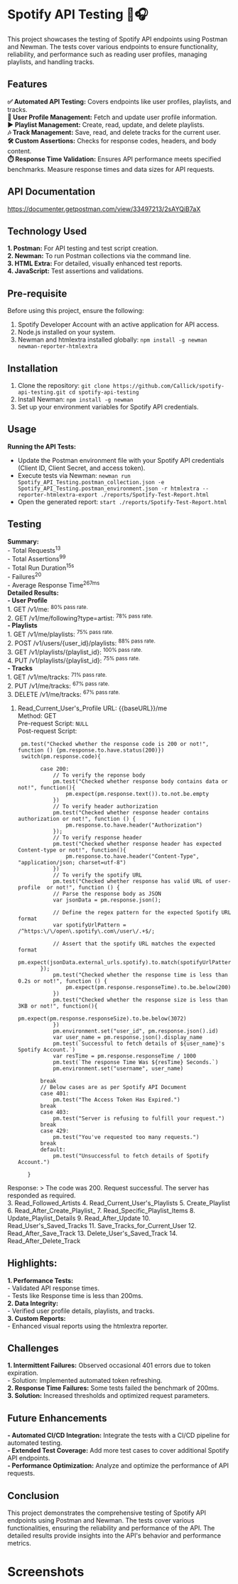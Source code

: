 # Spotify API Testing 🎵🎧
This project showcases the testing of Spotify API endpoints using Postman and Newman. The tests cover various endpoints to ensure functionality, reliability, and performance such as reading user profiles, managing playlists, and handling tracks.
## Features
**✅ Automated API Testing:** Covers endpoints like user profiles, playlists, and tracks. <br>
**👥 User Profile Management:** Fetch and update user profile information. <br>
**▶️ Playlist Management:** Create, read, update, and delete playlists. <br>
**🎶 Track Management:** Save, read, and delete tracks for the current user. <br>
**🛠️ Custom Assertions:** Checks for response codes, headers, and body content. <br>
**⏱️ Response Time Validation:** Ensures API performance meets specified benchmarks. Measure response times and data sizes for API requests.
## API Documentation
https://documenter.getpostman.com/view/33497213/2sAYQiB7aX
## Technology Used
  **1. Postman:** For API testing and test script creation. <br>
  **2. Newman:** To run Postman collections via the command line. <br>
  **3. HTML Extra:** For detailed, visually enhanced test reports. <br>
  **4. JavaScript:** Test assertions and validations. <br>
## Pre-requisite
Before using this project, ensure the following:
  1. Spotify Developer Account with an active application for API access.
  2. Node.js installed on your system.
  3. Newman and htmlextra installed globally:
     `npm install -g newman newman-reporter-htmlextra`
## Installation
 1. Clone the repository:
`git clone https://github.com/Callick/spotify-api-testing.git
cd spotify-api-testing` <br>
 2. Install Newman:
`npm install -g newman` <br>
 3. Set up your environment variables for Spotify API credentials.
## Usage
 **Running the API Tests:**
   - Update the Postman environment file with your Spotify API credentials (Client ID, Client Secret, and access token).
   - Execute tests via Newman:
     `newman run Spotify_API_Testing.postman_collection.json -e Spotify_API_Testing.postman_environment.json -r htmlextra --reporter-htmlextra-export ./reports/Spotify-Test-Report.html`
   - Open the generated report:
     `start ./reports/Spotify-Test-Report.html`
## Testing
  **Summary:** <br>
       - Total Requests<sup>13</sup>  
       - Total Assertions<sup>99</sup>  
       - Total Run Duration<sup>15s</sup>  
       - Failures<sup>20</sup>  
       - Average Response Time<sup>267ms</sup>  
  **Detailed Results:** <br>
       **- User Profile**<br>
           1. GET /v1/me: <sup>80% pass rate.</sup><br>
           2. GET /v1/me/following?type=artist: <sup>78% pass rate.</sup><br>
       **- Playlists** <br>
           1. GET /v1/me/playlists: <sup>75% pass rate.</sup><br>
           2. POST /v1/users/{user_id}/playlists: <sup>88% pass rate.</sup><br>
           3. GET /v1/playlists/{playlist_id}: <sup>100% pass rate.</sup><br>
           4. PUT /v1/playlists/{playlist_id}: <sup>75% pass rate.</sup><br>
       **- Tracks** <br>
           1. GET /v1/me/tracks: <sup>71% pass rate.</sup><br>
           2. PUT /v1/me/tracks: <sup>67% pass rate.</sup><br>
           3. DELETE /v1/me/tracks: <sup>67% pass rate.</sup><br>
1. Read_Current_User's_Profile
   URL: {{baseURL}}/me <br>
   Method: GET<br>
   Pre-request Script: `NULL`  
   Post-request Script:<br>
   ```
    pm.test("Checked whether the response code is 200 or not!", function () {pm.response.to.have.status(200)})
    switch(pm.response.code){

          case 200:
              // To verify the reponse body
              pm.test("Checked whether response body contains data or not!", function(){
                  pm.expect(pm.response.text()).to.not.be.empty
              })
              // To verify header authorization
              pm.test("Checked whether response header contains authorization or not!", function () {
                  pm.response.to.have.header("Authorization")
              });
              // To verify response header
              pm.test("Checked whether response header has expected Content-type or not!", function(){
                  pm.response.to.have.header("Content-Type", "application/json; charset=utf-8")
              })
              // To verify the spotify URL
              pm.test("Checked whether response has valid URL of user-profile  or not!", function () {
              // Parse the response body as JSON
              var jsonData = pm.response.json();
              
              // Define the regex pattern for the expected Spotify URL format
              var spotifyUrlPattern = /^https:\/\/open\.spotify\.com\/user\/.+$/;
              
              // Assert that the spotify URL matches the expected format
              pm.expect(jsonData.external_urls.spotify).to.match(spotifyUrlPattern);
          });
              pm.test("Checked whether the response time is less than 0.2s or not!", function () {
                  pm.expect(pm.response.responseTime).to.be.below(200)
              })
              pm.test("Checked whether the response size is less than 3KB or not!", function(){
                  pm.expect(pm.response.responseSize).to.be.below(3072)
              })
              pm.environment.set("user_id", pm.response.json().id)
              var user_name = pm.response.json().display_name
              pm.test(`Successful to fetch details of ${user_name}'s Spotify Account.`)
              var resTime = pm.response.responseTime / 1000
              pm.test(`The response Time Was ${resTime} Seconds.`)
              pm.environment.set("username", user_name)
      
          break
          // Below cases are as per Spotify API Document
          case 401:
              pm.test("The Access Token Has Expired.")
          break
          case 403:
              pm.test("Server is refusing to fulfill your request.")
          break
          case 429:
              pm.test("You've requested too many requests.")
          break
          default:
              pm.test("Unsuccessful to fetch details of Spotify Account.")
      
      }  
Response: > The code was 200. Request successful. The server has responded as required. <br>
3. Read_Followed_Artists
4. Read_Current_User's_Playlists
5. Create_Playlist
6. Read_After_Create_Playlist_
7. Read_Specific_Playlist_Items
8. Update_Playlist_Details
9. Read_After_Update
10. Read_User's_Saved_Tracks
11. Save_Tracks_for_Current_User
12. Read_After_Save_Track
13. Delete_User's_Saved_Track
14. Read_After_Delete_Track
## Highlights:
  **1. Performance Tests:** <br>
       - Validated API response times.<br>
       - Tests like Response time is less than 200ms.<br>
  **2. Data Integrity:** <br>
       - Verified user profile details, playlists, and tracks.<br>
  **3. Custom Reports:** <br>
       - Enhanced visual reports using the htmlextra reporter.<br>
## Challenges
**1. Intermittent Failures:** Observed occasional 401 errors due to token expiration.<br>
       - Solution: Implemented automated token refreshing.<br>
**2. Response Time Failures:** Some tests failed the benchmark of 200ms.<br>
**3. Solution:** Increased thresholds and optimized request parameters.<br>
## Future Enhancements
**- Automated CI/CD Integration:** Integrate the tests with a CI/CD pipeline for automated testing.<br>
**- Extended Test Coverage:** Add more test cases to cover additional Spotify API endpoints.<br>
**- Performance Optimization:** Analyze and optimize the performance of API requests.<br>
## Conclusion
This project demonstrates the comprehensive testing of Spotify API endpoints using Postman and Newman. The tests cover various functionalities, ensuring the reliability and performance of the API. The detailed results provide insights into the API's behavior and performance metrics.
# Screenshots
